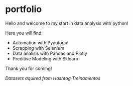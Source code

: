 # portfolio

Hello and welcome to my start in data analysis with python!

Here you will find: 
  - Automation with Pyautogui
  - Scrapping with Selenium
  - Data analisis with Pandas and Plotly
  - Preditive Modeling with Sklearn
  
  Thank you for coming!

*Datasets aquired from Hashtag Treinamentos*
